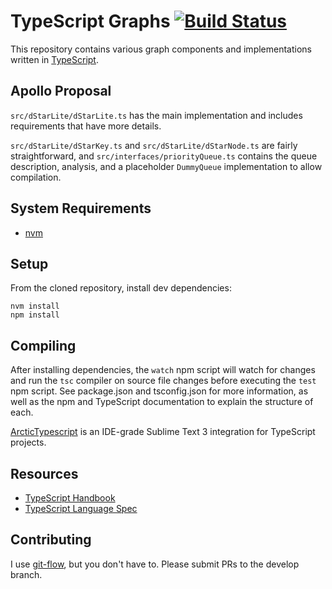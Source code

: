 TypeScript Graphs [![Build Status](https://travis-ci.org/colinsf/typescript-graphs.svg?branch=develop)][travis]
=================

This repository contains various graph components and implementations written in [TypeScript][ts].

Apollo Proposal
---------------

`src/dStarLite/dStarLite.ts` has the main implementation and includes requirements that have more details.

`src/dStarLite/dStarKey.ts` and `src/dStarLite/dStarNode.ts` are fairly straightforward, and `src/interfaces/priorityQueue.ts` contains the queue description, analysis, and a placeholder `DummyQueue` implementation to allow compilation.

System Requirements
-------------------

* [nvm][nvm]

Setup
-----

From the cloned repository, install dev dependencies:

    nvm install
    npm install

Compiling
---------

After installing dependencies, the `watch` npm script will watch for changes and run the `tsc` compiler on source file changes before executing the `test` npm script.  See package.json and tsconfig.json for more information, as well as the npm and TypeScript documentation to explain the structure of each.

[ArcticTypescript][ats] is an IDE-grade Sublime Text 3 integration for TypeScript projects.
    
Resources
---------

* [TypeScript Handbook][ts_handbook]
* [TypeScript Language Spec][ts_spec]

Contributing
------------

I use [git-flow][git_flow], but you don't have to.  Please submit PRs to the develop branch.

[travis]: https://travis-ci.org/colinsf/typescript-graphs
[ts]: //www.typescriptlang.org
[nvm]: https://github.com/creationix/nvm
[ats]: https://github.com/Phaiax/ArcticTypescript
[ts_handbook]: //www.typescriptlang.org/Handbook
[ts_spec]: //www.typescriptlang.org/Content/TypeScript%20Language%20Specification.pdf
[git_flow]: https://github.com/nvie/gitflow
